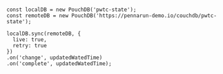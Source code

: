 <!-- .slide: data-background="url(images/slides/sync/pouchdb_l.svg) #EEEAE7 no-repeat center" data-background-size="contain"-->

<pre class="language-js">
<code>
const localDB = new PouchDB('pwtc-state');
const remoteDB = new PouchDB('https://pennarun-demo.io/couchdb/pwtc-state');

localDB.sync(remoteDB, {
  live: true,
  retry: true
})
.on('change', updatedWatedTime)
.on('complete', updatedWatedTime);
</code>
</pre>